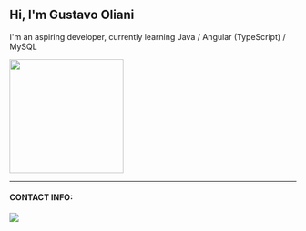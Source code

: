 ## Hi, I'm Gustavo Oliani

I'm an aspiring developer, currently learning Java / Angular (TypeScript) / MySQL

<a href="https://github.com/GustavoOliani">
  <img height=200 align="center" src="https://github-readme-stats.vercel.app/api/top-langs?username=GustavoOliani&layout=compact&langs_count=8&card_width=320&theme=transparent&border_color=fff&title_color=572d6a" />
</a>
<hr/>
<h4>CONTACT INFO:</h4>

<a href="https://www.linkedin.com/in/gustavo-oliani" target="_blank"><img src="https://img.shields.io/badge/-Gustavo Oliani-%230077B5?style=for-the-badge&logo=linkedin&logoColor=white" target="_blank"></a> 

